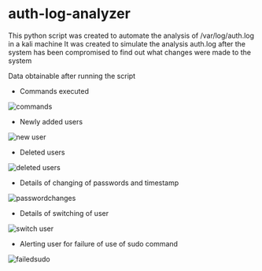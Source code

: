 # auth-log-analyzer
This python script was created to automate the analysis of /var/log/auth.log in a kali machine 
It was created to simulate the analysis auth.log after the system has been compromised to find out what changes were made to the system

Data obtainable after running the script
- Commands executed
  
 ![commands](https://github.com/user-attachments/assets/2f67086f-da7c-4244-bcb9-b2f864cc90a7)

- Newly added users

![new user](https://github.com/user-attachments/assets/9b0e467d-800a-4c41-94c8-d5ad3fc40e75)

- Deleted users
  
![deleted users](https://github.com/user-attachments/assets/3c9f48b7-719c-4ac9-9db5-124ef0743b23)

- Details of changing of passwords and timestamp
  
![passwordchanges](https://github.com/user-attachments/assets/90b0f7e1-9e97-4f8b-853b-a53883f41f10)

- Details of switching of user

![switch user](https://github.com/user-attachments/assets/8e8128b5-a99f-4787-823e-7111ecf969c4)

- Alerting user for failure of use of sudo command

![failedsudo](https://github.com/user-attachments/assets/30640bfb-5397-486e-8309-ef3954dbe0f3)


